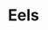---
title: "Eels"
summary: "US alternative rock band formed in 1995 by singer & songwriter aka . Other members rotate frequently, both in studio and on stage."
image: "eels.jpg"
apple_music_artist_url: "None"
---